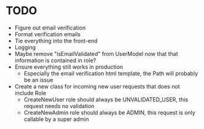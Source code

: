 # TODO
- Figure out email verification
- Format verification emails
- Tie everything into the front-end
- Logging
- Maybe remove "isEmailValidated" from UserModel now that that information is contained in role?
- Ensure everything still works in production
  - Especially the email verification html template, the Path will probably be an issue
- Create a new class for incoming new user requests that does not include Role
  - CreateNewUser role should always be UNVALIDATED_USER, this request needs no validation
  - CreateNewAdmin role should always be ADMIN, this request is only callable by a super admin